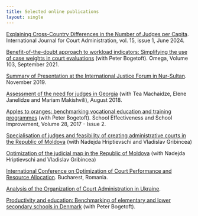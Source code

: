 ```yaml
---
title: Selected online publications
layout: single
---
```


[Explaining Cross-Country Differences in the Number of Judges per Capita](https://iacajournal.org/articles/10.36745/ijca.581). International Journal for Court Administration, vol. 15, issue 1, June 2024.

[Benefit-of-the-doubt approach to workload indicators: Simplifying the use of case weights in court evaluations](https://www.sciencedirect.com/science/article/abs/pii/S0305048320307295) (with Peter Bogetoft). Omega, Volume 103, September 2021.

[Summary of Presentation at the International Justice Forum in Nur-Sultan](https://bookdown.org/jw_/BookdownJW/). November 2019.

[Assessment of the need for judges in Georgia](https://ewmi-ruleoflawgeo.org/uploads/files/4566AssessmentoftheneedforjudgesinGeorgia-ENG.pdf.pdf) (with Tea Machaidze,
Elene Janelidze and Mariam Makishvili), August 2018.

[Apples to oranges: benchmarking vocational education and training programmes](https://www.tandfonline.com/doi/abs/10.1080/09243453.2016.1247731) (with Peter Bogetoft). School Effectiveness and School Improvement, Volume 28, 2017 - Issue 2.

[Specialisation of judges and feasibility of creating administrative courts in the Republic of Moldova](https://crjm.org/wp-content/uploads/2014/06/2014-Study-Specialis-Judges-MD_en.pdf) (with Nadejda Hriptievschi and Vladislav Gribincea)

[Optimization of the judicial map in the Republic of Moldova](https://www.justice.gov.md/public/files/file/reforma_sectorul_justitiei/pilonstudiu1/Studiu_Optimiz_Hartii_Jud_-_CRJM-2014_en_2.pdf) (with Nadejda Hriptievschi and Vladislav Gribincea)

[International Conference on Optimization of Court Performance and Resource Allocation](https://courtoptimization.wixsite.com/ewmi/papers). Bucharest, Romania.

[Analysis of the Organization of Court Administration in Ukraine](https://newjustice.org.ua/wp-content/uploads/2018/06/SJA_Structural_Assessment_JW_eng.pdf).

[Productivity and education: Benchmarking of elementary and lower secondary schools in Denmark](https://norden.diva-portal.org/smash/get/diva2:702590/FULLTEXT01.pdf)
(with Peter Bogetoft).